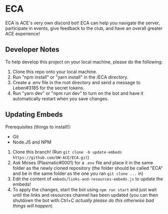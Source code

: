 # ECA

ECA is ACE's very own discord bot! ECA can help you navigate the server, participate in events, give feedback to the club, and have an overall greater ACE experience!

## Developer Notes

To help develop this project on your local machine, please do the following:

1. Clone this repo onto your local machine.
2. Run "npm install" or "yarn install" in the /ECA directory.
3. Create a .env file in the root directory and send a message to Leben#3185 for the secret tokens.
4. Run "yarn dev" or "npm run dev" to turn on the bot and have it automatically restart when you save changes.

## Updating Embeds

Prerequisites (things to install!):
* Git
* Node.JS and NPM

1. Clone this branch! (Run `git clone -b update-embeds https://github.com/UW-ACE/ECA.git`)
2. Ask Moses (Plasmatic#0001) for a `.env` file and place it in the same folder as the newly cloned repository (the folder should be called "ECA" and be in the same folder as the one you ran `git clone ...` in)
3. Edit the content of `embeds/links-and-resources-embeds.js` to update the embeds!
4. To apply the changes, start the bot using `npm run start` and just wait until the links and resources channel has been updated (you can then shutdown the bot with Ctrl+C *actually please do this otherwise bad things will happen*)